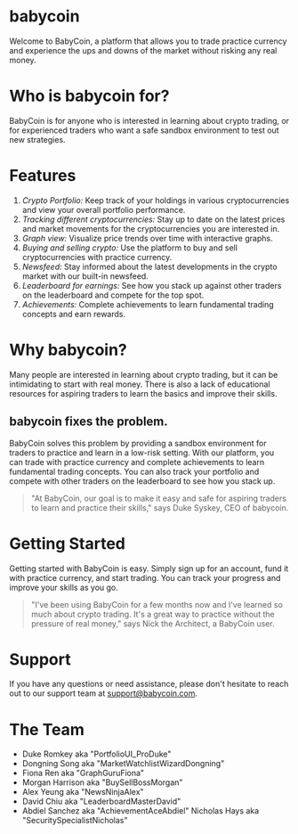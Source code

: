 # babycoin
Welcome to BabyCoin, a platform that allows you to trade practice currency and experience the ups and downs of the market without risking any real money.
# Who is babycoin for?
BabyCoin is for anyone who is interested in learning about crypto trading, or for experienced traders who want a safe sandbox environment to test out new strategies.
# Features
1. *Crypto Portfolio:* Keep track of your holdings in various cryptocurrencies and view your overall portfolio performance.
2. *Tracking different cryptocurrencies:* Stay up to date on the latest prices and market movements for the cryptocurrencies you are interested in.
3. *Graph view:* Visualize price trends over time with interactive graphs.
4. *Buying and selling crypto:* Use the platform to buy and sell cryptocurrencies with practice currency.
5. *Newsfeed:* Stay informed about the latest developments in the crypto market with our built-in newsfeed.
6. *Leaderboard for earnings:* See how you stack up against other traders on the leaderboard and compete for the top spot.
7. *Achievements:* Complete achievements to learn fundamental trading concepts and earn rewards.
# Why babycoin?
Many people are interested in learning about crypto trading, but it can be intimidating to start with real money. There is also a lack of educational resources for aspiring traders to learn the basics and improve their skills. 
## babycoin fixes the problem.
BabyCoin solves this problem by providing a sandbox environment for traders to practice and learn in a low-risk setting. With our platform, you can trade with practice currency and complete achievements to learn fundamental trading concepts. You can also track your portfolio and compete with other traders on the leaderboard to see how you stack up.
>"At BabyCoin, our goal is to make it easy and safe for aspiring traders to learn and practice their skills," says Duke Syskey, CEO of babycoin.
# Getting Started
Getting started with BabyCoin is easy. Simply sign up for an account, fund it with practice currency, and start trading. You can track your progress and improve your skills as you go.
>"I've been using BabyCoin for a few months now and I've learned so much about crypto trading. It's a great way to practice without the pressure of real money," says Nick the Architect, a BabyCoin user.
# Support
If you have any questions or need assistance, please don't hesitate to reach out to our support team at support@babycoin.com.
# The Team
- Duke Romkey aka "PortfolioUI_ProDuke"
- Dongning Song aka "MarketWatchlistWizardDongning"
- Fiona Ren aka "GraphGuruFiona"
- Morgan Harrison aka "BuySellBossMorgan"
- Alex Yeung aka "NewsNinjaAlex"
- David Chiu aka "LeaderboardMasterDavid"
- Abdiel Sanchez aka "AchievementAceAbdiel"
Nicholas Hays aka "SecuritySpecialistNicholas"
